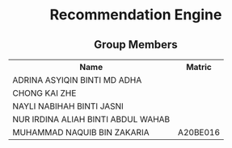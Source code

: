<h1 align='center'>Recommendation Engine</h1>
<h2 align='center'>Group Members </h2>
<table align='center'>
  <tr>
    <th>Name</th>
    <th>Matric</th>
  </tr>
  <tr>
    <td>ADRINA ASYIQIN BINTI MD ADHA</td>
    <td></td>
  </tr>
  <tr>
    <td>CHONG KAI ZHE</td>
    <td></td>
  </tr>
  <tr>
    <td>NAYLI NABIHAH BINTI JASNI</td>
    <td></td>
  </tr>
  <tr>
    <td>NUR IRDINA ALIAH BINTI ABDUL WAHAB</td>
    <td></td>
  </tr>
  <tr>
    <td>MUHAMMAD NAQUIB BIN ZAKARIA</td>
    <td>A20BE016</td>
  </tr>
</table>
